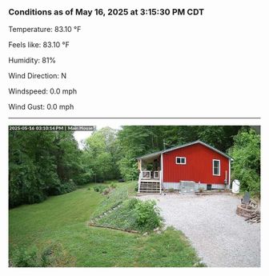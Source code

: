 ### Conditions as of May 16, 2025 at 3:15:30 PM CDT 

Temperature: 83.10 &deg;F

Feels like: 83.10 &deg;F

Humidity: 81%

Wind Direction: N

Windspeed: 0.0 mph

Wind Gust: 0.0 mph

---

<img src="./images/latest.jpeg"/>


